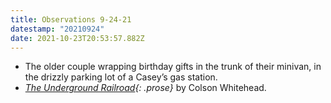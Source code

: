 ```yaml
---
title: Observations 9-24-21
datestamp: "20210924"
date: 2021-10-23T20:53:57.882Z
---
```

- The older couple wrapping birthday gifts in the trunk of their minivan, in the drizzly parking lot of a Casey’s gas station.
- *[The Underground Railroad](https://bookshop.org/books/the-underground-railroad-9780385542364/9780345804327){: .prose}* by Colson Whitehead.